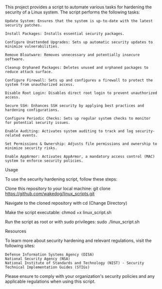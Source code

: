 This project provides a script to automate various tasks for hardening the security of a Linux system. The script performs the following tasks:

    Update System: Ensures that the system is up-to-date with the latest security patches.
    
    Install Packages: Installs essential security packages.
    
    Configure Unattended Upgrades: Sets up automatic security updates to minimize vulnerabilities.
    
    Remove Bloatware: Removes unnecessary and potentially insecure software.
    
    Cleanup Orphaned Packages: Deletes unused and orphaned packages to reduce attack surface.
    
    Configure Firewall: Sets up and configures a firewall to protect the system from unauthorized access.
    
    Disable Root Login: Disables direct root login to prevent unauthorized access.
    
    Secure SSH: Enhances SSH security by applying best practices and hardening configurations.
    
    Configure Periodic Checks: Sets up regular system checks to monitor for potential security issues.
    
    Enable Auditing: Activates system auditing to track and log security-related events.
    
    Set Permissions & Ownership: Adjusts file permissions and ownership to minimize security risks.
    
    Enable AppArmor: Activates AppArmor, a mandatory access control (MAC) system to enforce security policies.
    

Usage

To use the security hardening script, follow these steps:

Clone this repository to your local machine: git clone https://github.com/wakedog/linux_scripts.git

Navigate to the cloned repository with cd (Change Directory)

Make the script executable: chmod +x linux_script.sh

Run the script as root or with sudo privileges: sudo ./linux_script.sh


Resources

To learn more about security hardening and relevant regulations, visit the following sites:

    Defense Information Systems Agency (DISA)
    National Security Agency (NSA)
    National Institute of Standards and Technology (NIST) - Security Technical Implementation Guides (STIGs)

Please ensure to comply with your organization's security policies and any applicable regulations when using this script.
